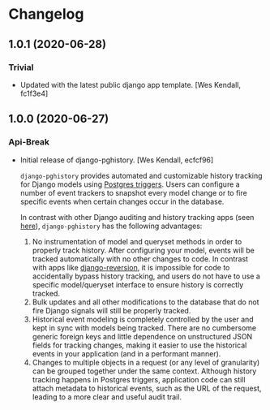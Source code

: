 # Changelog
## 1.0.1 (2020-06-28)
### Trivial
  - Updated with the latest public django app template. [Wes Kendall, fc1f3e4]

## 1.0.0 (2020-06-27)
### Api-Break
  - Initial release of django-pghistory. [Wes Kendall, ecfcf96]

    ``django-pghistory`` provides automated and customizable history
    tracking for Django models using
    [Postgres triggers](https://www.postgresql.org/docs/12/sql-createtrigger.html).
    Users can configure a number of event trackers to snapshot every model
    change or to fire specific events when certain changes occur in the database.

    In contrast with other Django auditing and history tracking apps
    (seen [here](https://djangopackages.org/grids/g/model-audit/)),
    ``django-pghistory`` has the following advantages:

    1. No instrumentation of model and queryset methods in order to properly
       track history. After configuring your model, events will be tracked
       automatically with no other changes to code. In contrast with
       apps like
       [django-reversion](https://django-reversion.readthedocs.io/en/stable/),
       it is impossible for code to accidentally bypass history tracking, and users
       do not have to use a specific model/queryset interface to ensure history
       is correctly tracked.
    2. Bulk updates and all other modifications to the database that do not fire
       Django signals will still be properly tracked.
    3. Historical event modeling is completely controlled by the user and kept
       in sync with models being tracked. There are no cumbersome generic foreign
       keys and little dependence on unstructured JSON fields for tracking changes,
       making it easier to use the historical events in your application (and
       in a performant manner).
    4. Changes to multiple objects in a request (or any level of granularity)
       can be grouped together under the same context. Although history tracking
       happens in Postgres triggers, application code can still attach metadata
       to historical events, such as the URL of the request, leading to a more
       clear and useful audit trail.

